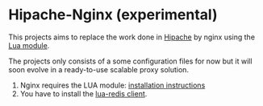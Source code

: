 Hipache-Nginx (experimental)
============================

This projects aims to replace the work done in [Hipache](https://github.com/dotcloud/hipache)
by nginx using the [Lua module](https://github.com/chaoslawful/lua-nginx-module).

The projects only consists of a some configuration files for now but it will
soon evolve in a ready-to-use scalable proxy solution.

1. Nginx requires the LUA module: [installation instructions](http://wiki.nginx.org/HttpLuaModule#Installation)
2. You have to install the [lua-redis client](https://github.com/agentzh/lua-resty-redis).
